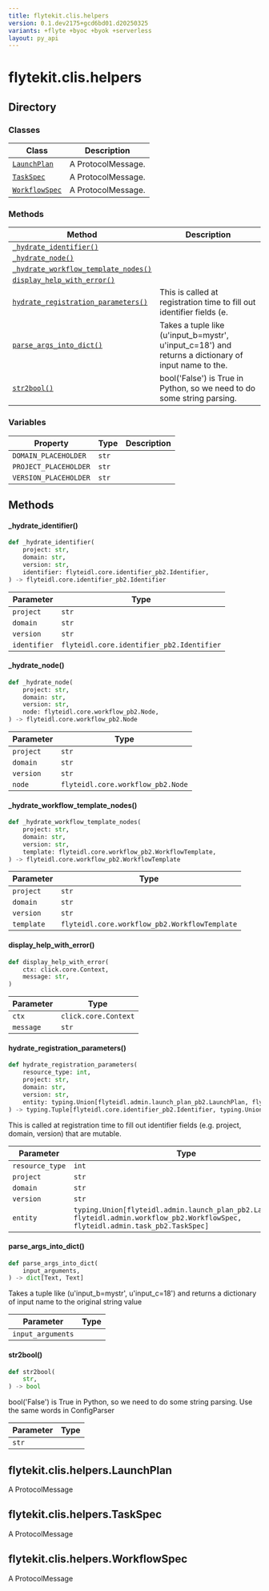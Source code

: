 ```yaml
---
title: flytekit.clis.helpers
version: 0.1.dev2175+gcd6bd01.d20250325
variants: +flyte +byoc +byok +serverless
layout: py_api
---
```


# flytekit.clis.helpers

## Directory

### Classes

| Class | Description |
|-|-|
| [`LaunchPlan`](.././flytekit.clis.helpers#flytekitclishelperslaunchplan) | A ProtocolMessage. |
| [`TaskSpec`](.././flytekit.clis.helpers#flytekitclishelperstaskspec) | A ProtocolMessage. |
| [`WorkflowSpec`](.././flytekit.clis.helpers#flytekitclishelpersworkflowspec) | A ProtocolMessage. |

### Methods

| Method | Description |
|-|-|
| [`_hydrate_identifier()`](#_hydrate_identifier) |  |
| [`_hydrate_node()`](#_hydrate_node) |  |
| [`_hydrate_workflow_template_nodes()`](#_hydrate_workflow_template_nodes) |  |
| [`display_help_with_error()`](#display_help_with_error) |  |
| [`hydrate_registration_parameters()`](#hydrate_registration_parameters) | This is called at registration time to fill out identifier fields (e. |
| [`parse_args_into_dict()`](#parse_args_into_dict) | Takes a tuple like (u'input_b=mystr', u'input_c=18') and returns a dictionary of input name to the. |
| [`str2bool()`](#str2bool) | bool('False') is True in Python, so we need to do some string parsing. |


### Variables

| Property | Type | Description |
|-|-|-|
| `DOMAIN_PLACEHOLDER` | `str` |  |
| `PROJECT_PLACEHOLDER` | `str` |  |
| `VERSION_PLACEHOLDER` | `str` |  |

## Methods

#### _hydrate_identifier()

```python
def _hydrate_identifier(
    project: str,
    domain: str,
    version: str,
    identifier: flyteidl.core.identifier_pb2.Identifier,
) -> flyteidl.core.identifier_pb2.Identifier
```
| Parameter | Type |
|-|-|
| `project` | `str` |
| `domain` | `str` |
| `version` | `str` |
| `identifier` | `flyteidl.core.identifier_pb2.Identifier` |

#### _hydrate_node()

```python
def _hydrate_node(
    project: str,
    domain: str,
    version: str,
    node: flyteidl.core.workflow_pb2.Node,
) -> flyteidl.core.workflow_pb2.Node
```
| Parameter | Type |
|-|-|
| `project` | `str` |
| `domain` | `str` |
| `version` | `str` |
| `node` | `flyteidl.core.workflow_pb2.Node` |

#### _hydrate_workflow_template_nodes()

```python
def _hydrate_workflow_template_nodes(
    project: str,
    domain: str,
    version: str,
    template: flyteidl.core.workflow_pb2.WorkflowTemplate,
) -> flyteidl.core.workflow_pb2.WorkflowTemplate
```
| Parameter | Type |
|-|-|
| `project` | `str` |
| `domain` | `str` |
| `version` | `str` |
| `template` | `flyteidl.core.workflow_pb2.WorkflowTemplate` |

#### display_help_with_error()

```python
def display_help_with_error(
    ctx: click.core.Context,
    message: str,
)
```
| Parameter | Type |
|-|-|
| `ctx` | `click.core.Context` |
| `message` | `str` |

#### hydrate_registration_parameters()

```python
def hydrate_registration_parameters(
    resource_type: int,
    project: str,
    domain: str,
    version: str,
    entity: typing.Union[flyteidl.admin.launch_plan_pb2.LaunchPlan, flyteidl.admin.workflow_pb2.WorkflowSpec, flyteidl.admin.task_pb2.TaskSpec],
) -> typing.Tuple[flyteidl.core.identifier_pb2.Identifier, typing.Union[flyteidl.admin.launch_plan_pb2.LaunchPlan, flyteidl.admin.workflow_pb2.WorkflowSpec, flyteidl.admin.task_pb2.TaskSpec]]
```
This is called at registration time to fill out identifier fields (e.g. project, domain, version) that are mutable.


| Parameter | Type |
|-|-|
| `resource_type` | `int` |
| `project` | `str` |
| `domain` | `str` |
| `version` | `str` |
| `entity` | `typing.Union[flyteidl.admin.launch_plan_pb2.LaunchPlan, flyteidl.admin.workflow_pb2.WorkflowSpec, flyteidl.admin.task_pb2.TaskSpec]` |

#### parse_args_into_dict()

```python
def parse_args_into_dict(
    input_arguments,
) -> dict[Text, Text]
```
Takes a tuple like (u'input_b=mystr', u'input_c=18') and returns a dictionary of input name to the
original string value



| Parameter | Type |
|-|-|
| `input_arguments` |  |

#### str2bool()

```python
def str2bool(
    str,
) -> bool
```
bool('False') is True in Python, so we need to do some string parsing.  Use the same words in ConfigParser


| Parameter | Type |
|-|-|
| `str` |  |

## flytekit.clis.helpers.LaunchPlan

A ProtocolMessage


## flytekit.clis.helpers.TaskSpec

A ProtocolMessage


## flytekit.clis.helpers.WorkflowSpec

A ProtocolMessage


